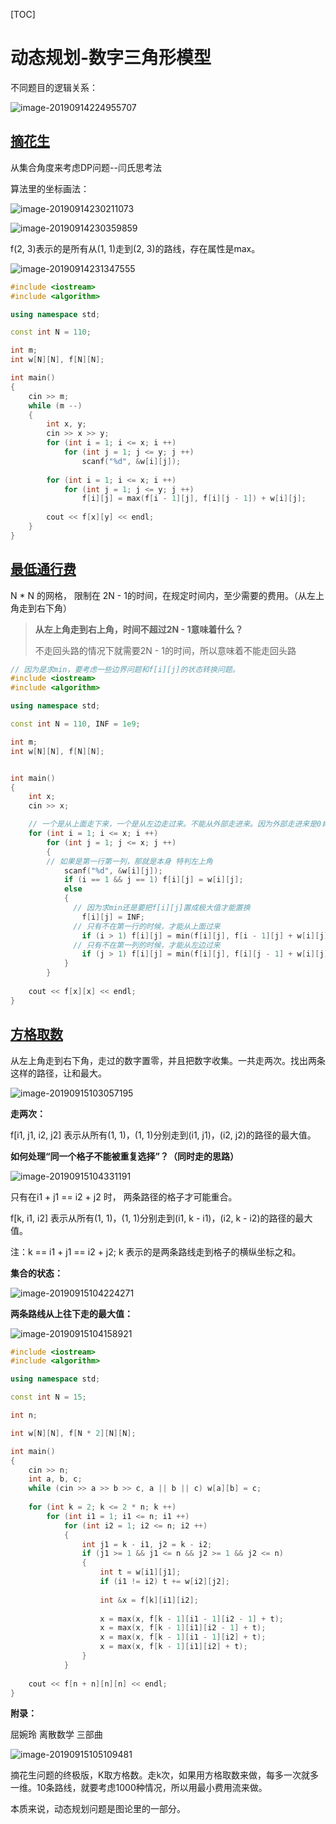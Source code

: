 [TOC]

# 动态规划-数字三角形模型

不同题目的逻辑关系：

![image-20190914224955707](http://blogpicturekoko.oss-cn-beijing.aliyuncs.com/blog/2020-02-29-043622.jpg)

## [摘花生](https://www.acwing.com/problem/content/1017/)

从集合角度来考虑DP问题--闫氏思考法

算法里的坐标画法：

![image-20190914230211073](http://blogpicturekoko.oss-cn-beijing.aliyuncs.com/blog/2020-02-29-043619.jpg)

![image-20190914230359859](http://blogpicturekoko.oss-cn-beijing.aliyuncs.com/blog/2020-02-29-43624.jpg)

f(2, 3)表示的是所有从(1, 1)走到(2, 3)的路线，存在属性是max。

![image-20190914231347555](http://blogpicturekoko.oss-cn-beijing.aliyuncs.com/blog/2020-02-29-043621.jpg)

```c++
#include <iostream>
#include <algorithm>

using namespace std;

const int N = 110;

int m;
int w[N][N], f[N][N];

int main()
{
    cin >> m;
    while (m --)
    {
        int x, y;
        cin >> x >> y;
        for (int i = 1; i <= x; i ++)
            for (int j = 1; j <= y; j ++)
                scanf("%d", &w[i][j]);
                
        for (int i = 1; i <= x; i ++)
            for (int j = 1; j <= y; j ++)
                f[i][j] = max(f[i - 1][j], f[i][j - 1]) + w[i][j];
                
        cout << f[x][y] << endl;
    }
}
```

## [最低通行费](https://www.acwing.com/problem/content/1020/)

N * N 的网格， 限制在 2N - 1的时间，在规定时间内，至少需要的费用。（从左上角走到右下角）

> **从左上角走到右上角，时间不超过2N - 1意味着什么？**
>
> 不走回头路的情况下就需要2N - 1的时间，所以意味着不能走回头路

```c++
// 因为是求min，要考虑一些边界问题和f[i][j]的状态转换问题。
#include <iostream>
#include <algorithm>

using namespace std;

const int N = 110, INF = 1e9;

int m;
int w[N][N], f[N][N];


int main()
{
    int x;
    cin >> x;

    // 一个是从上面走下来，一个是从左边走过来。不能从外部走进来。因为外部走进来是0肯定是更小的。
    for (int i = 1; i <= x; i ++)
        for (int j = 1; j <= x; j ++)
        {
        // 如果是第一行第一列，那就是本身 特判左上角
            scanf("%d", &w[i][j]);
            if (i == 1 && j == 1) f[i][j] = w[i][j];
            else
            {
              // 因为求min还是要把f[i][j]置成极大值才能置换
                f[i][j] = INF; 
              // 只有不在第一行的时候，才能从上面过来
                if (i > 1) f[i][j] = min(f[i][j], f[i - 1][j] + w[i][j]);
              // 只有不在第一列的时候，才能从左边过来
                if (j > 1) f[i][j] = min(f[i][j], f[i][j - 1] + w[i][j]);
            }
        }
            
    cout << f[x][x] << endl;
}
```

## [方格取数](https://www.acwing.com/problem/content/1029/)

从左上角走到右下角，走过的数字置零，并且把数字收集。一共走两次。找出两条这样的路径，让和最大。

![image-20190915103057195](http://blogpicturekoko.oss-cn-beijing.aliyuncs.com/blog/2020-02-29-043623.jpg)

**走两次：**

f[i1, j1, i2, j2] 表示从所有(1, 1)，(1, 1)分别走到(i1, j1)，(i2, j2)的路径的最大值。



**如何处理“同一个格子不能被重复选择”？（同时走的思路）**

![image-20190915104331191](http://blogpicturekoko.oss-cn-beijing.aliyuncs.com/blog/2020-02-29-043624.jpg)

只有在i1 + j1 == i2 + j2 时， 两条路径的格子才可能重合。

f[k, i1, i2] 表示从所有(1, 1)，(1, 1)分别走到(i1, k - i1)，(i2, k - i2)的路径的最大值。

注：k == i1 + j1 == i2 + j2; k 表示的是两条路线走到格子的横纵坐标之和。



**集合的状态：**

![image-20190915104224271](http://blogpicturekoko.oss-cn-beijing.aliyuncs.com/blog/2020-02-29-043620.jpg)

**两条路线从上往下走的最大值：**

![image-20190915104158921](http://blogpicturekoko.oss-cn-beijing.aliyuncs.com/blog/2020-02-29-43621.jpg)

```c++
#include <iostream>
#include <algorithm>

using namespace std;

const int N = 15;

int n;

int w[N][N], f[N * 2][N][N];

int main()
{
    cin >> n;
    int a, b, c;
    while (cin >> a >> b >> c, a || b || c) w[a][b] = c;
    
    for (int k = 2; k <= 2 * n; k ++)
        for (int i1 = 1; i1 <= n; i1 ++)
            for (int i2 = 1; i2 <= n; i2 ++)
            {
                int j1 = k - i1, j2 = k - i2;
                if (j1 >= 1 && j1 <= n && j2 >= 1 && j2 <= n)
                {
                    int t = w[i1][j1];
                    if (i1 != i2) t += w[i2][j2];
                    
                    int &x = f[k][i1][i2];
                    
                    x = max(x, f[k - 1][i1 - 1][i2 - 1] + t);
                    x = max(x, f[k - 1][i1][i2 - 1] + t);
                    x = max(x, f[k - 1][i1 - 1][i2] + t);
                    x = max(x, f[k - 1][i1][i2] + t);
                }
            }
    
    cout << f[n + n][n][n] << endl;
}
```



**附录：**

屈婉玲 离散数学 三部曲



![image-20190915105109481](http://blogpicturekoko.oss-cn-beijing.aliyuncs.com/blog/2020-02-29-043625.jpg)



摘花生问题的终极版，K取方格数。走k次，如果用方格取数来做，每多一次就多一维。10条路线，就要考虑1000种情况，所以用最小费用流来做。

本质来说，动态规划问题是图论里的一部分。